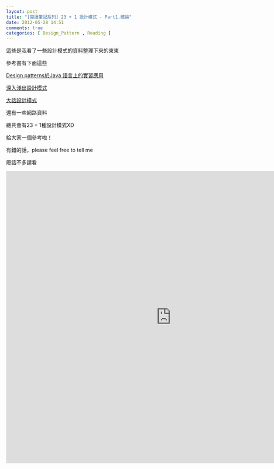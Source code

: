 ```yaml
---
layout: post
title: "[閱讀筆記系列] 23 + 1 設計模式 - Part1.總論"
date: 2012-05-28 14:51
comments: true
categories: [ Design_Pattern , Reading ]
---
```


這些是我看了一些設計模式的資料整理下來的東東

參考書有下面這些

[Design patterns於Java 語言上的實習應用](http://www.books.com.tw/exep/prod/booksfile.php?item=0010303521)

[深入淺出設計模式](http://www.books.com.tw/exep/prod/booksfile.php?item=0010309237)

[大話設計模式](http://www.books.com.tw/exep/prod/booksfile.php?item=0010430101&)

<!--more-->

還有一些網路資料

總共會有23 + 1種設計模式XD

給大家一個參考啦！

有錯的話，please feel free to tell me 

廢話不多請看

<iframe id='xmindshare_embedviewer' src='http://www.xmind.net/share/_embed/alohaC/design-patterns/' width='900px' height='800px' frameborder='0' scrolling='no'></iframe>


